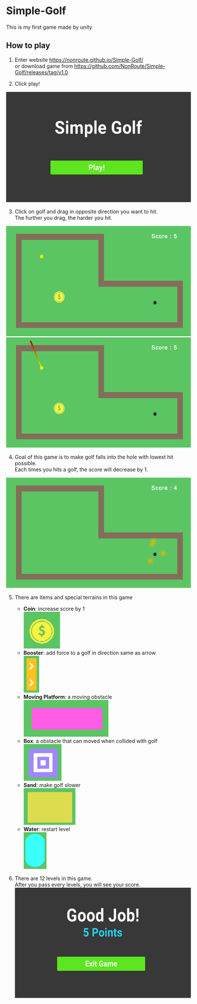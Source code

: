 # Simple-Golf
This is my first game made by unity

## How to play
1. Enter website https://nonroute.github.io/Simple-Golf/ <br/>
or download game from https://github.com/NonRoute/Simple-Golf/releases/tag/v1.0

2. Click play! <br/>
  <img height="300" src="/images/main-menu.png"/>
  
3. Click on golf and drag in opposite direction you want to hit. <br/>
  The further you drag, the harder you hit.
  <img height="300" src="/images/start.png"/>
  <img height="300" src="/images/drag.png"/>

4. Goal of this game is to make golf falls into the hole with lowest hit possible. <br/>
  Each times you hits a golf, the score will decrease by 1.
  <img height="300" src="/images/hole.png"/>

5. There are items and special terrains in this game
    - **Coin**: increase score by 1 <br/>
      <img height="100" src="/images/coin.png"/>
    - **Booster**: add force to a golf in direction same as arrow <br/>
      <img height="100" src="/images/booster.png"/>
    - **Moving Platform**: a moving obstacle <br/>
      <img height="100" src="/images/moving-platform.png"/>
    - **Box**: a obstacle that can moved when collided with golf <br/>
      <img height="100" src="/images/box.png"/>
    - **Sand**: make golf slower <br/>
      <img height="100" src="/images/sand.png"/>
    - **Water**: restart level <br/>
      <img height="100" src="/images/water.png"/>

6. There are 12 levels in this game. <br/>
   After you pass every levels, you will see your score. <br/>
   <img height="300" src="/images/game-over.png"/>
